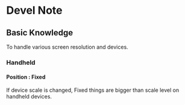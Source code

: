 # Devel Note

## Basic Knowledge
To handle various screen resolution and devices.

### Handheld

#### Position : Fixed
If device scale is changed, Fixed things are bigger than scale level on handheld devices. 
